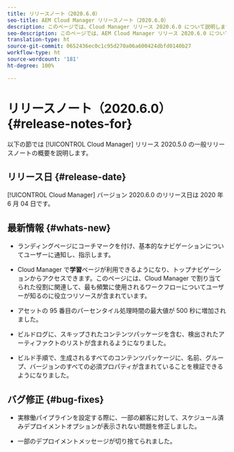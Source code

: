 ```yaml
---
title: リリースノート（2020.6.0）
seo-title: AEM Cloud Manager リリースノート（2020.6.0）
description: このページでは、Cloud Manager リリース 2020.6.0 について説明します。
seo-description: このページでは、AEM Cloud Manager リリース 2020.6.0 について説明します。
translation-type: ht
source-git-commit: 0652436ec0c1c95d270a06a600424dbfd0140b27
workflow-type: ht
source-wordcount: '181'
ht-degree: 100%

---
```


# リリースノート（2020.6.0） {#release-notes-for}

以下の節では [!UICONTROL Cloud Manager] リリース 2020.5.0 の一般リリースノートの概要を説明します。

## リリース日 {#release-date}

[!UICONTROL Cloud Manager] バージョン 2020.6.0 のリリース日は 2020 年 6 月 04 日です。

## 最新情報 {#whats-new}

* ランディングページにコーチマークを付け、基本的なナビゲーションについてユーザーに通知し、指示します。

* Cloud Manager で&#x200B;**学習**&#x200B;ページが利用できるようになり、トップナビゲーションからアクセスできます。このページには、Cloud Manager で割り当てられた役割に関連して、最も頻繁に使用されるワークフローについてユーザーが知るのに役立つリソースが含まれています。

* アセットの 95 番目のパーセンタイル処理時間の最大値が 500 秒に増加されました。

* ビルドログに、スキップされたコンテンツパッケージを含む、検出されたアーティファクトのリストが含まれるようになりました。

* ビルド手順で、生成されるすべてのコンテンツパッケージに、名前、グループ、バージョンのすべての必須プロパティが含まれていることを検証できるようになりました。

## バグ修正 {#bug-fixes}


* 実稼働パイプラインを設定する際に、一部の顧客に対して、スケジュール済みデプロイメントオプションが表示されない問題を修正しました。

* 一部のデプロイメントメッセージが切り捨てられました。


